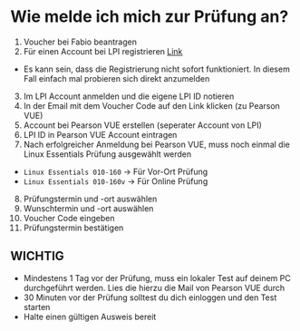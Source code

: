 # Wie melde ich mich zur Prüfung an?

1. Voucher bei Fabio beantragen
2. Für einen Account bei LPI registrieren [Link](https://cs.lpi.org/caf/Xamman/register)
  - Es kann sein, dass die Registrierung nicht sofort funktioniert. In diesem Fall einfach mal probieren sich direkt anzumelden
3. Im LPI Account anmelden und die eigene LPI ID notieren
4. In der Email mit dem Voucher Code auf den Link klicken (zu Pearson VUE)
5. Account bei Pearson VUE erstellen (seperater Account von LPI)
6. LPI ID in Pearson VUE Account eintragen
7. Nach erfolgreicher Anmeldung bei Pearson VUE, muss noch einmal die Linux Essentials Prüfung ausgewählt werden
 - `Linux Essentials 010-160` -> Für Vor-Ort Prüfung
 - `Linux Essentials 010-160v` -> Für Online Prüfung
8. Prüfungstermin und -ort auswählen
9. Wunschtermin und -ort auswählen
10. Voucher Code eingeben
11. Prüfungstermin bestätigen

## WICHTIG

- Mindestens 1 Tag vor der Prüfung, muss ein lokaler Test auf deinem PC durchgeführt werden. Lies die hierzu die Mail von Pearson VUE durch
- 30 Minuten vor der Prüfung solltest du dich einloggen und den Test starten
- Halte einen gültigen Ausweis bereit
